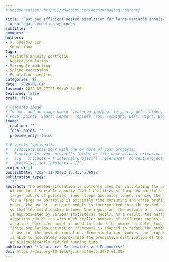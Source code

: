 ```yaml
---
# Documentation: https://wowchemy.com/docs/managing-content/

title: 'Fast and efficient nested simulation for large variable annuity portfolios:
  A surrogate modeling approach'
subtitle: ''
summary: ''
authors:
- X. Sheldon Lin
- Shuai Yang
tags:
- Variable annuity portfolio
- Nested-simulation
- Surrogate modeling
- Spline regression
- Population sampling
categories: []
date: '2020-01-01'
lastmod: 2022-05-27T21:59:42-04:00
featured: false
draft: false

# Featured image
# To use, add an image named `featured.jpg/png` to your page's folder.
# Focal points: Smart, Center, TopLeft, Top, TopRight, Left, Right, BottomLeft, Bottom, BottomRight.
image:
  caption: ''
  focal_point: ''
  preview_only: false

# Projects (optional).
#   Associate this post with one or more of your projects.
#   Simply enter your project's folder or file name without extension.
#   E.g. `projects = ["internal-project"]` references `content/project/deep-learning/index.md`.
#   Otherwise, set `projects = []`.
projects: []
publishDate: '2024-11-09T02:15:43.473681Z'
publication_types:
- '2'
abstract: The nested-simulation is commonly used for calculating the predictive distribution
  of the total variable annuity (VA) liabilities of large VA portfolios. Due to the
  large numbers of policies, inner-loops and outer-loops, running the nested-simulation
  for a large VA portfolio is extremely time consuming and often prohibitive. In this
  paper, the use of surrogate models is incorporated into the nested-simulation algorithm
  so that the relationship between the inputs and the outputs of a simulation model
  is approximated by various statistical models. As a result, the nested-simulation
  algorithm can be run with much smaller numbers of different inputs. Specifically,
  a spline regression model is used to reduce the number of outer-loops and a model-assisted
  finite population estimation framework is adapted to reduce the number of policies
  in use for the nested-simulation. From simulation studies, our proposed algorithm
  is able to accurately approximate the predictive distribution of the total VA liability
  at a significantly reduced running time.
publication: '*Insurance: Mathematics and Economics*'
doi: https://doi.org/10.1016/j.insmatheco.2020.01.002
---
```

